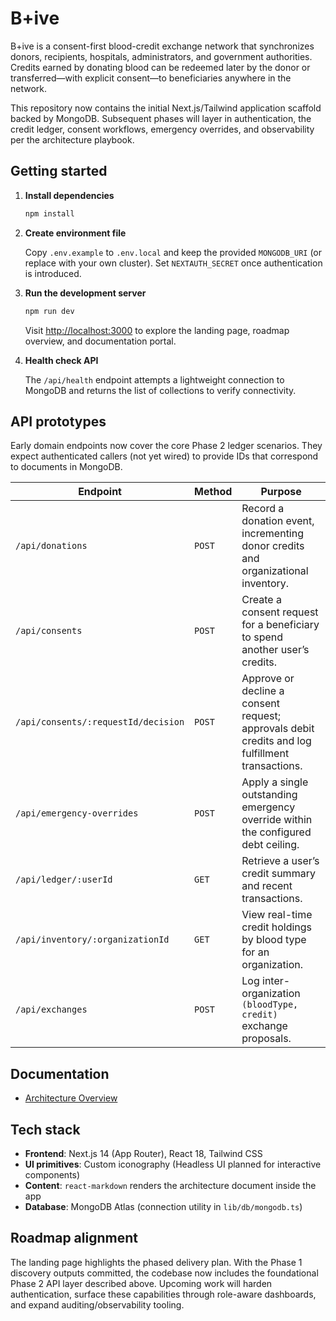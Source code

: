 # B+ive

B+ive is a consent-first blood-credit exchange network that synchronizes donors, recipients, hospitals, administrators, and government authorities. Credits earned by donating blood can be redeemed later by the donor or transferred—with explicit consent—to beneficiaries anywhere in the network.

This repository now contains the initial Next.js/Tailwind application scaffold backed by MongoDB. Subsequent phases will layer in authentication, the credit ledger, consent workflows, emergency overrides, and observability per the architecture playbook.

## Getting started

1. **Install dependencies**

   ```bash
   npm install
   ```

2. **Create environment file**

   Copy `.env.example` to `.env.local` and keep the provided `MONGODB_URI` (or replace with your own cluster). Set `NEXTAUTH_SECRET` once authentication is introduced.

3. **Run the development server**

   ```bash
   npm run dev
   ```

   Visit [http://localhost:3000](http://localhost:3000) to explore the landing page, roadmap overview, and documentation portal.

4. **Health check API**

   The `/api/health` endpoint attempts a lightweight connection to MongoDB and returns the list of collections to verify connectivity.

## API prototypes

Early domain endpoints now cover the core Phase 2 ledger scenarios. They expect authenticated callers (not yet wired) to provide IDs that correspond to documents in MongoDB.

| Endpoint | Method | Purpose |
| --- | --- | --- |
| `/api/donations` | `POST` | Record a donation event, incrementing donor credits and organizational inventory. |
| `/api/consents` | `POST` | Create a consent request for a beneficiary to spend another user’s credits. |
| `/api/consents/:requestId/decision` | `POST` | Approve or decline a consent request; approvals debit credits and log fulfillment transactions. |
| `/api/emergency-overrides` | `POST` | Apply a single outstanding emergency override within the configured debt ceiling. |
| `/api/ledger/:userId` | `GET` | Retrieve a user’s credit summary and recent transactions. |
| `/api/inventory/:organizationId` | `GET` | View real-time credit holdings by blood type for an organization. |
| `/api/exchanges` | `POST` | Log inter-organization `(bloodType, credit)` exchange proposals. |

## Documentation

- [Architecture Overview](docs/architecture.md)

## Tech stack

- **Frontend**: Next.js 14 (App Router), React 18, Tailwind CSS
- **UI primitives**: Custom iconography (Headless UI planned for interactive components)
- **Content**: `react-markdown` renders the architecture document inside the app
- **Database**: MongoDB Atlas (connection utility in `lib/db/mongodb.ts`)

## Roadmap alignment

The landing page highlights the phased delivery plan. With the Phase 1 discovery outputs committed, the codebase now includes the foundational Phase 2 API layer described above. Upcoming work will harden authentication, surface these capabilities through role-aware dashboards, and expand auditing/observability tooling.
